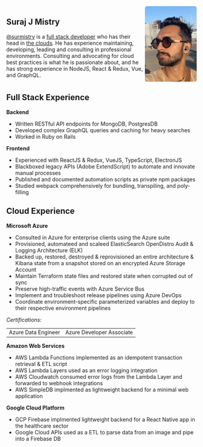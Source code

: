<div style="display: flex">
   
   <span>
    <h2>Suraj J Mistry</h2>
    <a target="_blank" href="https://www.linkedin.com/in/surmistry/">@surmistry</a> is a <a href="https://surmistry.github.io/#full-stack-experience">full stack developer</a> who has their head in <a href="https://surmistry.github.io/#cloud-experience">the clouds</a>. He has experience maintaining, developing, leading and consulting in professional environments. Consulting and advocating for cloud best practices is what he is passionate about, and he has strong experience in NodeJS, React & Redux, Vue, and GraphQL.</span>
   <img src="./docs/assets/suraj-walk.jpg" alt="suraj-mistry-profile" height="200" style="margin-left: 5px; border-radius: 5px"/>
</div> 

## Full Stack Experience

**Backend**

- Written RESTful API endpoints for MongoDB, PostgresDB
- Developed complex GraphQL queries and caching for heavy searches
- Worked in Ruby on Rails

**Frontend**

- Experienced with ReactJS & Redux, VueJS, TypeScript, ElectronJS
- Blackboxed legacy APIs (Adobe ExtendScript) to automate and innovate manual processes
- Published and documented automation scripts as private npm packages
- Studied webpack comprehensively for bundling, transpiling, and poly-filling   

## Cloud Experience

**Microsoft Azure**

- Consulted in Azure for enterprise clients using the Azure suite
- Provisioned, automateed and scaleed ElasticSearch OpenDistro Audit & Logging Architecture (ELK)
- Backed up, restored, destroyed & reprovisioned an entire architecture & Kibana state from a snapshot stored on an encrypted Azure Storage Account
- Maintain Terraform state files and restored state when  corrupted out of sync
- Preserve high-traffic events with Azure Service Bus
- Implement and troubleshoot release pipelines using Azure DevOps
- Coordinate environment-specific parameterized variables and deploy to their respective environment pipelines

*Certifications:*
<table border="0">
 <tr>
    <td>
Azure Data Engineer
<div data-iframe-width="150" data-iframe-height="270" data-share-badge-id="8c7a82dc-076c-4ee7-9bbf-8899ff7e8e22" data-share-badge-host="https://www.credly.com"></div><script type="text/javascript" async src="//cdn.credly.com/assets/utilities/embed.js"></script>
</td>
    <td>Azure Developer Associate
<div data-iframe-width="150" data-iframe-height="270" data-share-badge-id="282d223a-5388-44fd-a6bd-5f2ff64d2047" data-share-badge-host="https://www.credly.com"></div><script type="text/javascript" async src="//cdn.credly.com/assets/utilities/embed.js"></script></td>
 </tr>
 </table>

**Amazon Web Services**

- AWS Lambda Functions implemented as an idempotent transaction retrieval & ETL script
- AWS Lambda Layers used as an error logging integration
- AWS Cloudwatch consumed error logs from the Lambda Layer and forwarded to webhook integrations
- AWS SimpleDB implmented as lightweight backend for a minimal web application

**Google Cloud Platform**
- GCP Firebase implmented lightweight backend for a React Native app in the healthcare sector
- Google Cloud APIs used as a ETL to parse data from an image and pipe into a Firebase DB
